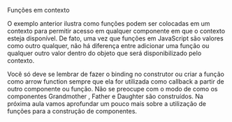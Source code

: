 Funções em contexto

O exemplo anterior ilustra como funções podem ser colocadas em um contexto para permitir acesso em qualquer componente em que o contexto esteja disponível. De fato, uma vez que funções em JavaScript são valores como outro qualquer, não há diferença entre adicionar uma função ou qualquer outro valor dentro do objeto que será disponibilizado pelo contexto.

Você só deve se lembrar de fazer o binding no construtor ou criar a função como arrow function sempre que ela for utilizada como callback a partir de outro componente ou função.
Não se preocupe com o modo de como os componentes Grandmother , Father e Daughter são construídos. Na próxima aula vamos aprofundar um pouco mais sobre a utilização de funções para a construção de componentes.